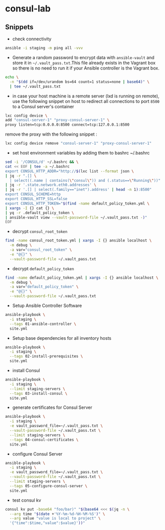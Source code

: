 # consul-lab

## Snippets

- check connectivity

```bash
ansible -i staging -m ping all -vvv
```

- Generate a random password to encrypt data with `ansible-vault` and
store it in `~/.vault_pass.txt`.This file already exists in the
Vagrant box so there is no need to run it if your
Ansible controller is the Vagrant box.

```bash
echo \
  -n "$(dd if=/dev/urandom bs=64 count=1 status=none | base64)" \
  | tee ~/.vault_pass.txt
```

- in case your host machine is a remote server (lxd is running on remote), use
the following snippet on host to redirect all connections to port `8500`
to a Consul server's container

```bash
lxc config device \
add "consul-server-1" "proxy-consul-server-1" \
proxy listen=tcp:0.0.0.0:8500 connect=tcp:127.0.0.1:8500
```

remove the proxy with the following snippet :

```bash
lxc config device remove "consul-server-1" "proxy-consul-server-1"
```

- set host environment variables by adding them to bashrc ~/.bashrc

```bash
sed -i '/CONSUL/d' ~/.bashrc && \
cat << EOF | tee -a ~/.bashrc
export CONSUL_HTTP_ADDR="http://$(lxc list --format json \
| jq -r ".[] \
  | select((.name | contains(\"consul\")) and (.status==\"Running\"))" \
| jq -r '.state.network.eth0.addresses' \
| jq -r '.[] | select(.family=="inet").address' | head -n 1):8500"
export CONSUL_SCHEME=http
export CONSUL_HTTP_SSL=false
export CONSUL_HTTP_TOKEN="$(find -name default_policy_token.yml \
| xargs -I {} cat {} \
| yq -r .default_policy_token \
| ansible-vault view --vault-password-file ~/.vault_pass.txt -)"
EOF
```

- decrypt  `consul_root_token`

```bash
find -name consul_root_token.yml | xargs -I {} ansible localhost \
  -m debug \
  -a var="consul_root_token" \
  -e "@{}" \
  --vault-password-file ~/.vault_pass.txt
```


- decrypt  `default_policy_token`

```bash
find -name default_policy_token.yml | xargs -I {} ansible localhost \
  -m debug \
  -a var="default_policy_token" \
  -e "@{}" \
  --vault-password-file ~/.vault_pass.txt
```

- Setup Ansible Controller Software

```bash
ansible-playbook \
  -i staging \
  --tags 01-ansible-controller \
  site.yml
```

- Setup base dependencies for all inventory hosts

```bash
ansible-playbook \
  -i staging \
  --tags 02-install-prerequisites \
  site.yml
```

- install Consul

```bash
ansible-playbook \
  -i staging \
  --limit staging-servers \
  --tags 03-install-consul \
  site.yml
```

- generate certificates for Consul Server

```bash
ansible-playbook \
  -i staging \
  -e vault_password_file=~/.vault_pass.txt \
  --vault-password-file ~/.vault_pass.txt \
  --limit staging-servers \
  --tags 04-consul-certificates \
  site.yml
```

- configure Consul Server

```bash
ansible-playbook \
  -i staging \
  -e vault_password_file=~/.vault_pass.txt \
  --vault-password-file ~/.vault_pass.txt \
  --limit staging-servers \
  --tags 05-configure-consul-server \
  site.yml
```

- test consul kv

```bash
consul kv put -base64 "foo/bar)" "$(base64 <<< $(jq -n \
  --arg time "$(date +'%Y-%m-%d-%H-%M-%S')" \
  --arg value "value is local to project" \
  '{"time":$time,"value":$value}'))"
```
